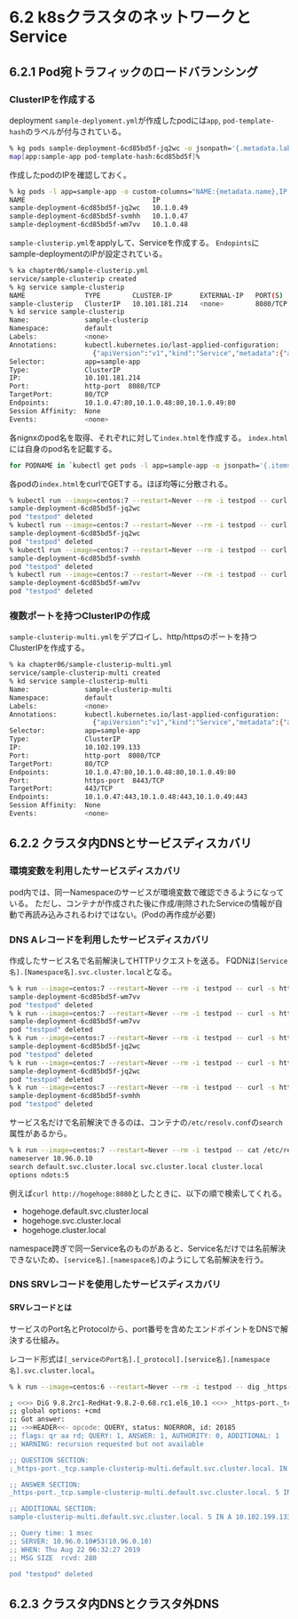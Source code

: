 # 6.2 k8sクラスタのネットワークとService

## 6.2.1 Pod宛トラフィックのロードバランシング

### ClusterIPを作成する

deployment `sample-deplyoment.yml`が作成したpodには`app`, `pod-template-hash`のラベルが付与されている。

```bash
% kg pods sample-deployment-6cd85bd5f-jq2wc -o jsonpath='{.metadata.labels}'
map[app:sample-app pod-template-hash:6cd85bd5f]%
```

作成したpodのIPを確認しておく。

```bash
% kg pods -l app=sample-app -o custom-columns="NAME:{metadata.name},IP:{status.podIP}"
NAME                                IP
sample-deployment-6cd85bd5f-jq2wc   10.1.0.49
sample-deployment-6cd85bd5f-svmhh   10.1.0.47
sample-deployment-6cd85bd5f-wm7vv   10.1.0.48
```

`sample-clusterip.yml`をapplyして、Serviceを作成する。
`Endopints`にsample-deploymentのIPが設定されている。

```bash
% ka chapter06/sample-clusterip.yml
service/sample-clusterip created
% kg service sample-clusterip
NAME               TYPE        CLUSTER-IP       EXTERNAL-IP   PORT(S)    AGE
sample-clusterip   ClusterIP   10.101.181.214   <none>        8080/TCP   5m4s
% kd service sample-clusterip
Name:              sample-clusterip
Namespace:         default
Labels:            <none>
Annotations:       kubectl.kubernetes.io/last-applied-configuration:
                     {"apiVersion":"v1","kind":"Service","metadata":{"annotations":{},"name":"sample-clusterip","namespace":"default"},"spec":{"ports":[{"name"...
Selector:          app=sample-app
Type:              ClusterIP
IP:                10.101.181.214
Port:              http-port  8080/TCP
TargetPort:        80/TCP
Endpoints:         10.1.0.47:80,10.1.0.48:80,10.1.0.49:80
Session Affinity:  None
Events:            <none>
```

各nignxのpod名を取得、それぞれに対して`index.html`を作成する。
`index.html`には自身のpod名を記載する。

```bash
for PODNAME in `kubectl get pods -l app=sample-app -o jsonpath='{.items[*].metadata.name}'`; do kubectl exec -it ${PODNAME} -- cp /etc/hostname /usr/share/nginx/html/index.html; done
```

各podの`index.html`をcurlでGETする。ほぼ均等に分散される。

```bash
% kubectl run --image=centos:7 --restart=Never --rm -i testpod -- curl -s http://10.101.181.214:8080
sample-deployment-6cd85bd5f-jq2wc
pod "testpod" deleted
% kubectl run --image=centos:7 --restart=Never --rm -i testpod -- curl -s http://10.101.181.214:8080
sample-deployment-6cd85bd5f-jq2wc
pod "testpod" deleted
% kubectl run --image=centos:7 --restart=Never --rm -i testpod -- curl -s http://10.101.181.214:8080
sample-deployment-6cd85bd5f-svmhh
pod "testpod" deleted
% kubectl run --image=centos:7 --restart=Never --rm -i testpod -- curl -s http://10.101.181.214:8080
sample-deployment-6cd85bd5f-wm7vv
pod "testpod" deleted
```

### 複数ポートを持つClusterIPの作成

`sample-clusterip-multi.yml`をデプロイし、http/httpsのポートを持つClusterIPを作成する。

```bash
% ka chapter06/sample-clusterip-multi.yml
service/sample-clusterip-multi created
% kd service sample-clusterip-multi
Name:              sample-clusterip-multi
Namespace:         default
Labels:            <none>
Annotations:       kubectl.kubernetes.io/last-applied-configuration:
                     {"apiVersion":"v1","kind":"Service","metadata":{"annotations":{},"name":"sample-clusterip-multi","namespace":"default"},"spec":{"ports":[{...
Selector:          app=sample-app
Type:              ClusterIP
IP:                10.102.199.133
Port:              http-port  8080/TCP
TargetPort:        80/TCP
Endpoints:         10.1.0.47:80,10.1.0.48:80,10.1.0.49:80
Port:              https-port  8443/TCP
TargetPort:        443/TCP
Endpoints:         10.1.0.47:443,10.1.0.48:443,10.1.0.49:443
Session Affinity:  None
Events:            <none>
```

## 6.2.2 クラスタ内DNSとサービスディスカバリ

### 環境変数を利用したサービスディスカバリ

pod内では、同一Namespaceのサービスが環境変数で確認できるようになっている。
ただし、コンテナが作成された後に作成/削除されたServiceの情報が自動で再読み込みされるわけではない。(Podの再作成が必要)

### DNS Aレコードを利用したサービスディスカバリ

作成したサービス名で名前解決してHTTPリクエストを送る。
FQDNは`[Service名].[Namespace名].svc.cluster.local`となる。

```bash
% k run --image=centos:7 --restart=Never --rm -i testpod -- curl -s http://sample-clusterip-multi:8080
sample-deployment-6cd85bd5f-wm7vv
pod "testpod" deleted
% k run --image=centos:7 --restart=Never --rm -i testpod -- curl -s http://sample-clusterip-multi:8080
sample-deployment-6cd85bd5f-wm7vv
pod "testpod" deleted
% k run --image=centos:7 --restart=Never --rm -i testpod -- curl -s http://sample-clusterip-multi:8080
sample-deployment-6cd85bd5f-jq2wc
pod "testpod" deleted
% k run --image=centos:7 --restart=Never --rm -i testpod -- curl -s http://sample-clusterip-multi:8080
sample-deployment-6cd85bd5f-jq2wc
pod "testpod" deleted
% k run --image=centos:7 --restart=Never --rm -i testpod -- curl -s http://sample-clusterip-multi:8080
sample-deployment-6cd85bd5f-svmhh
pod "testpod" deleted
```

サービス名だけで名前解決できるのは、コンテナの`/etc/resolv.conf`の`search`属性があるから。

```bash
% k run --image=centos:7 --restart=Never --rm -i testpod -- cat /etc/resolv.conf
nameserver 10.96.0.10
search default.svc.cluster.local svc.cluster.local cluster.local
options ndots:5
```

例えば`curl http://hogehoge:8080`としたときに、以下の順で検索してくれる。

- hogehoge.default.svc.cluster.local
- hogehoge.svc.cluster.local
- hogehoge.cluster.local

namespace跨ぎで同一Service名のものがあると、Service名だけでは名前解決できないため、`[service名].[namespace名]`のようにして名前解決を行う。

### DNS SRVレコードを使用したサービスディスカバリ

#### SRVレコードとは

サービスのPort名とProtocolから、port番号を含めたエンドポイントをDNSで解決する仕組み。

レコード形式は`[_serviceのPort名].[_protocol].[service名].[namespace名].svc.cluster.local`。

```bash
% k run --image=centos:6 --restart=Never --rm -i testpod -- dig _https-port._tcp.sample-clusterip-multi.default.svc.cluster.local SRV

; <<>> DiG 9.8.2rc1-RedHat-9.8.2-0.68.rc1.el6_10.1 <<>> _https-port._tcp.sample-clusterip-multi.default.svc.cluster.local SRV
;; global options: +cmd
;; Got answer:
;; ->>HEADER<<- opcode: QUERY, status: NOERROR, id: 20185
;; flags: qr aa rd; QUERY: 1, ANSWER: 1, AUTHORITY: 0, ADDITIONAL: 1
;; WARNING: recursion requested but not available

;; QUESTION SECTION:
;_https-port._tcp.sample-clusterip-multi.default.svc.cluster.local. IN SRV

;; ANSWER SECTION:
_https-port._tcp.sample-clusterip-multi.default.svc.cluster.local. 5 IN SRV 0 100 8443 sample-clusterip-multi.default.svc.cluster.local.

;; ADDITIONAL SECTION:
sample-clusterip-multi.default.svc.cluster.local. 5 IN A 10.102.199.133

;; Query time: 1 msec
;; SERVER: 10.96.0.10#53(10.96.0.10)
;; WHEN: Thu Aug 22 06:32:27 2019
;; MSG SIZE  rcvd: 280

pod "testpod" deleted
```

## 6.2.3 クラスタ内DNSとクラスタ外DNS
